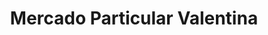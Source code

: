 ---
title: "Mercado Particular Valentina"
url: /castro/mercado-particular-valentina/
shop: supermercado
---
